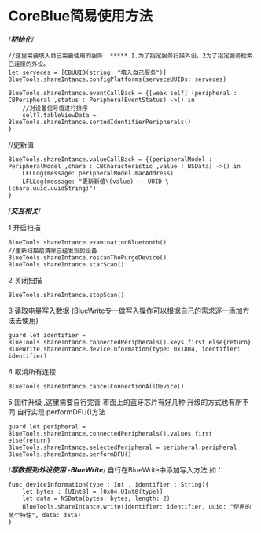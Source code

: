 # CoreBlue简易使用方法



/***初始化***/

    //这里需要填入自己需要使用的服务  ***** 1.为了指定服务扫描外设。2为了指定服务检索已连接的外设。                
    let serveces = [CBUUID(string: "填入自己服务")]
    BlueTools.shareIntance.configPlatforms(serveceUUIDs: serveces)

    BlueTools.shareIntance.eventCallBack = {[weak self] (peripheral : CBPeripheral ,status : PeripheralEventStatus) ->() in
        //对设备信号值进行排序
        self?.tableViewData = BlueTools.shareIntance.sortedIdentifierPeripherals()
    }


//更新值

    BlueTools.shareIntance.valueCallBack = {(peripheralModel : PeripheralModel ,chara : CBCharacteristic ,value : NSData) ->() in
        LFLLog(message: peripheralModel.macAddress)
        LFLLog(message: "更新新值\(value) -- UUID \(chara.uuid.uuidString)")
    }



/***交互相关***/

1 开启扫描

    BlueTools.shareIntance.examinationBluetooth()
    //重新扫描前清除已经发现的设备
    BlueTools.shareIntance.rescanThePurgeDevice()
    BlueTools.shareIntance.starScan()

2 关闭扫描

    BlueTools.shareIntance.stopScan()
    
3 读取电量写入数据 (BlueWrite专一做写入操作可以根据自己的需求逐一添加方法去使用)
    
    guard let identifier = BlueTools.shareIntance.connectedPeripherals().keys.first else{return}
    BlueWrite.shareIntance.deviceInformation(type: 0x1804, identifier: identifier)
    
4 取消所有连接
    
    BlueTools.shareIntance.cancelConnectionAllDevice()
    
5  固件升级  ,这里需要自行完善 市面上的蓝牙芯片有好几种 升级的方式也有所不同   自行实现 performDFU()方法

    guard let peripheral = BlueTools.shareIntance.connectedPeripherals().values.first else{return}
    BlueTools.shareIntance.selectedPeripheral = peripheral.peripheral
    BlueTools.shareIntance.performDFU()
    
    
/***写数据到外设使用 -BlueWrite***/
    自行在BlueWrite中添加写入方法 如：
    
    func deviceInformation(type : Int , identifier : String){
        let bytes : [UInt8] = [0x04,UInt8(type)]
        let data = NSData(bytes: bytes, length: 2)
        BlueTools.shareIntance.write(identifier: identifier, uuid: "使用的某个特性", data: data)
    }
    





